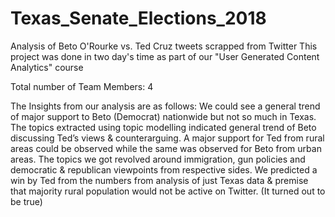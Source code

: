 # Texas_Senate_Elections_2018

Analysis of Beto O'Rourke vs. Ted Cruz tweets scrapped from Twitter
This project was done in two day's time as part of our "User Generated Content Analytics" course

Total number of Team Members: 4

The Insights from our analysis are as follows:
We could see a general trend of major support to Beto (Democrat) nationwide but not so much in Texas.
The topics extracted using topic modelling indicated general trend of Beto discussing Ted’s views & counterarguing.
A major support for Ted from rural areas could be observed while the same was observed for Beto from urban areas.
The topics we got revolved around immigration, gun policies and democratic & republican viewpoints from respective sides.
We predicted a win by Ted from the numbers from analysis of just Texas data & premise that majority rural population would not be active on Twitter. (It turned out to be true)
